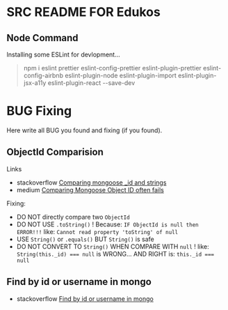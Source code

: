 # SRC README FOR Edukos

## Node Command
Installing some ESLint for devlopment...

> npm i eslint prettier eslint-config-prettier eslint-plugin-prettier eslint-config-airbnb eslint-plugin-node eslint-plugin-import eslint-plugin-jsx-a11y eslint-plugin-react --save-dev


# BUG Fixing
Here write all BUG you found and fixing (if you found).

## ObjectId Comparision
Links
- stackoverflow [Comparing mongoose _id and strings](https://stackoverflow.com/questions/11637353/comparing-mongoose-id-and-strings)
- medium [Comparing Mongoose Object ID often fails](https://medium.com/@mzndako/comparing-mongoose-object-id-often-fail-a7374a779f6d)

Fixing: 
- DO NOT directly compare two `ObjectId`
- DO NOT USE `.toString()` ! Because: `IF ObjectId is null then ERROR!!!` like: `Cannot read property 'toString' of null`
- USE `String()` or `.equals()` BUT `String()` is safe
- DO NOT CONVERT TO `String()` WHEN COMPARE WITH `null` ! like: `String(this._id) === null` is WRONG... AND RIGHT is: `this._id === null`

## Find by id or username in mongo
- stackoverflow [Find by id or username in mongo](https://stackoverflow.com/questions/30651875/find-by-id-or-username-in-mongo)

